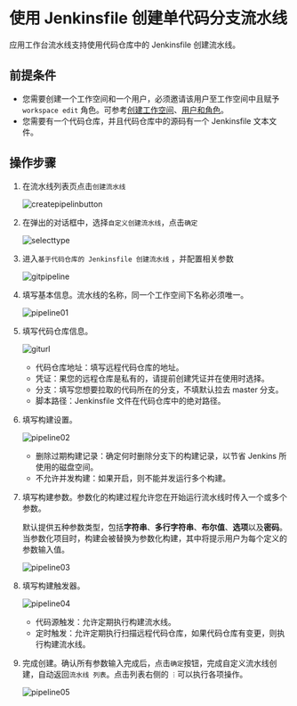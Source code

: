 # 使用 Jenkinsfile 创建单代码分支流水线

应用工作台流水线支持使用代码仓库中的 Jenkinsfile 创建流水线。

## 前提条件

- 您需要创建一个工作空间和一个用户，必须邀请该用户至工作空间中且赋予 `workspace edit` 角色。可参考[创建工作空间](https://ndx.gitpages.daocloud.io/ghippo/zh/02QuickStart/CreateWorkspace.html)、[用户和角色](https://ndx.gitpages.daocloud.io/ghippo/zh/02QuickStart/CreateUser.html)。
- 您需要有一个代码仓库，并且代码仓库中的源码有一个 Jenkinsfile 文本文件。

## 操作步骤

1. 在流水线列表页点击`创建流水线`

    ![createpipelinbutton](../../images/createpipelinbutton.png)

2. 在弹出的对话框中，选择`自定义创建流水线`，点击`确定`

    ![selecttype](../../images/selecttype.png)

3. 进入`基于代码仓库的 Jenkinsfile 创建流水线` ，并配置相关参数

    ![gitpipeline](../../images/gitpipeline.png)

4. 填写基本信息。流水线的名称，同一个工作空间下名称必须唯一。

    ![pipeline01](../../images/pipeline01.png)

5. 填写代码仓库信息。

    ![giturl](../../images/giturl.png)

     - 代码仓库地址：填写远程代码仓库的地址。
     - 凭证：果您的远程仓库是私有的，请提前创建凭证并在使用时选择。
     - 分支：填写您想要拉取的代码所在的分支，不填默认拉去 master 分支。
    - 脚本路径：Jenkinsfile 文件在代码仓库中的绝对路径。

6. 填写构建设置。

    ![pipeline02](../../images/pipeline02.png)

    - 删除过期构建记录：确定何时删除分支下的构建记录，以节省 Jenkins 所使用的磁盘空间。
    - 不允许并发构建：如果开启，则不能并发运行多个构建。

7. 填写构建参数。参数化的构建过程允许您在开始运行流水线时传入一个或多个参数。

    默认提供五种参数类型，包括**字符串**、**多行字符串**、**布尔值**、**选项**以及**密码**。
    当参数化项目时，构建会被替换为参数化构建，其中将提示用户为每个定义的参数输入值。

    ![pipeline03](../../images/pipeline03.png)
8. 填写构建触发器。

    ![pipeline04](../../images/pipeline04.png)

    - 代码源触发：允许定期执行构建流水线。
    - 定时触发：允许定期执行扫描远程代码仓库，如果代码仓库有变更，则执行构建流水线。

9. 完成创建。确认所有参数输入完成后，点击`确定`按钮，完成自定义流水线创建，自动返回`流水线 列表`。点击列表右侧的 `︙`可以执行各项操作。

    ![pipeline05](../../images/pipeline05.png)
